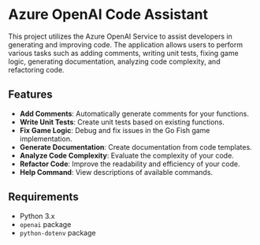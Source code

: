 
# Azure OpenAI Code Assistant

This project utilizes the Azure OpenAI Service to assist developers in generating and improving code. The application allows users to perform various tasks such as adding comments, writing unit tests, fixing game logic, generating documentation, analyzing code complexity, and refactoring code.

## Features

- **Add Comments**: Automatically generate comments for your functions.
- **Write Unit Tests**: Create unit tests based on existing functions.
- **Fix Game Logic**: Debug and fix issues in the Go Fish game implementation.
- **Generate Documentation**: Create documentation from code templates.
- **Analyze Code Complexity**: Evaluate the complexity of your code.
- **Refactor Code**: Improve the readability and efficiency of your code.
- **Help Command**: View descriptions of available commands.

## Requirements

- Python 3.x
- `openai` package
- `python-dotenv` package



